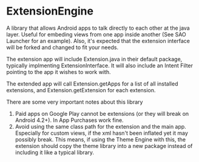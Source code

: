 ExtensionEngine
===============
A library that allows Android apps to talk directly to each other at the java layer. Useful for embeding views from one app inside another (See SAO Launcher for an example). Also, it's expected that the extension interface will be forked and changed to fit your needs.


The extension app will include Extension.java in their default package, typically implmenting ExtensionInterface. It will also include an Intent Filter pointing to the app it wishes to work with.

The extended app will call Extension.getApps for a list of all installed extensions, and Extension.getExtension for each extension.


There are some very important notes about this library
1) Paid apps on Google Play cannot be extensions (or they will break on Android 4.2+). In App Purchases work fine.
2) Avoid using the same class path for the extension and the main app. Especially for custom views, if the xml hasn't been inflated yet it may possibly break. This means, if using the Theme Engine with this, the extension should copy the theme library into a new package instead of including it like a typical library.